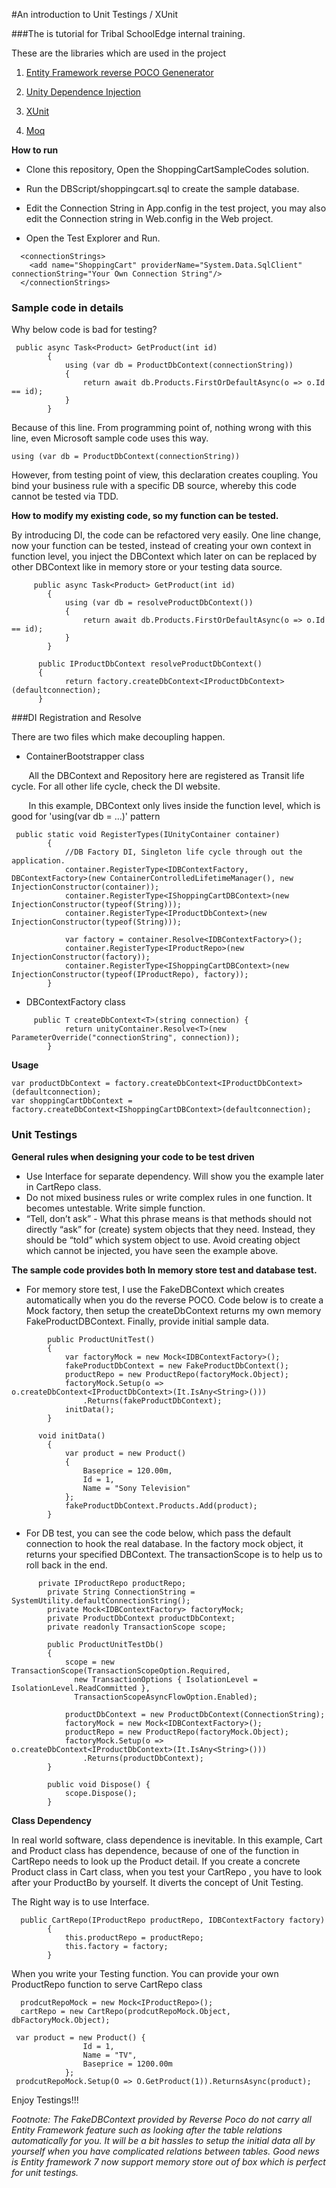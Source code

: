 #An introduction to Unit Testings / XUnit

###The is tutorial for Tribal SchoolEdge internal training.
 
These are the libraries which are used in the project 

1. [Entity Framework reverse POCO Genenerator](https://visualstudiogallery.msdn.microsoft.com/ee4fcff9-0c4c-4179-afd9-7a2fb90f5838)
 
2. [Unity Dependence Injection](https://msdn.microsoft.com/en-us/library/dn178469(v=pandp.30).aspx) 

3. [XUnit](https://xunit.github.io/) 

4. [Moq](https://github.com/Moq/moq4/wiki/Quickstart)
  

**How to run**

* Clone this repository, Open the ShoppingCartSampleCodes solution. 

* Run the DBScript/shoppingcart.sql to create the sample database.

* Edit the Connection String in App.config in the test project, you may also edit the Connection string in Web.config in the Web project. 

* Open the Test Explorer and Run.

```
  <connectionStrings>
    <add name="ShoppingCart" providerName="System.Data.SqlClient" connectionString="Your Own Connection String"/>
  </connectionStrings>
```

### Sample code in details

Why below code is bad for testing?   

```
 public async Task<Product> GetProduct(int id)
        {
            using (var db = ProductDbContext(connectionString))
            {
                return await db.Products.FirstOrDefaultAsync(o => o.Id == id);
            }
        }
```
Because of this line. From programming point of, nothing wrong with this line, even Microsoft sample code uses this way.
```
using (var db = ProductDbContext(connectionString))
```
However, from testing point of view, this declaration creates coupling. You bind your business rule with a specific DB source, whereby this code cannot be tested via TDD. 

**How to modify my existing code, so my function can be tested.**

By introducing DI, the code can be refactored very easily. One line change, now your function can be tested, instead of creating your own context in function level, you inject the DBContext which later on can be replaced by other DBContext like in memory store or your testing data source.  

```
     public async Task<Product> GetProduct(int id)
        {
            using (var db = resolveProductDbContext())
            {
                return await db.Products.FirstOrDefaultAsync(o => o.Id == id);
            }
        }

      public IProductDbContext resolveProductDbContext()
      {
            return factory.createDbContext<IProductDbContext>(defaultconnection);
      }
```

###DI Registration and Resolve

There are two files which make decoupling happen.

* ContainerBootstrapper class


&nbsp;&nbsp;&nbsp;&nbsp;&nbsp;&nbsp; All the DBContext and Repository here are registered as Transit life cycle. For all other life cycle, check the DI website. 

&nbsp;&nbsp;&nbsp;&nbsp;&nbsp;&nbsp; In this example, DBContext only lives inside the function level, which is good for 'using(var db = ...)' pattern 

```
 public static void RegisterTypes(IUnityContainer container)
        {
            //DB Factory DI, Singleton life cycle through out the application.  
            container.RegisterType<IDBContextFactory, DBContextFactory>(new ContainerControlledLifetimeManager(), new InjectionConstructor(container));
            container.RegisterType<IShoppingCartDBContext>(new InjectionConstructor(typeof(String)));
            container.RegisterType<IProductDbContext>(new InjectionConstructor(typeof(String)));

            var factory = container.Resolve<IDBContextFactory>();
            container.RegisterType<IProductRepo>(new InjectionConstructor(factory));
            container.RegisterType<IShoppingCartDBContext>(new InjectionConstructor(typeof(IProductRepo), factory));
        }
```



* DBContextFactory class

```
     public T createDbContext<T>(string connection) {
            return unityContainer.Resolve<T>(new ParameterOverride("connectionString", connection));
        }
```
**Usage**

```
var productDbContext = factory.createDbContext<IProductDbContext>(defaultconnection);
var shoppingCartDbContext = factory.createDbContext<IShoppingCartDBContext>(defaultconnection);
```

### Unit Testings

**General rules when designing your code to be test driven**

* Use Interface for separate dependency. Will show you the example later in CartRepo class. 
* Do not mixed business rules or write complex rules in one function. It becomes untestable. Write simple function.
* “Tell, don’t ask” - What this phrase means is that methods should not directly “ask” for (create) system objects that they need. Instead, they should be “told” which system object to use. Avoid creating object which cannot be injected, you have seen the example above. 
 

**The sample code provides both In memory store test and database test.**

* For memory store test, I use the FakeDBContext which creates automatically when you do the reverse POCO. Code below is to create a Mock factory, then setup the createDbContext returns my own memory FakeProductDBContext. Finally, provide initial sample data. 

```
        public ProductUnitTest()
        {
            var factoryMock = new Mock<IDBContextFactory>();
            fakeProductDbContext = new FakeProductDbContext();
            productRepo = new ProductRepo(factoryMock.Object);
            factoryMock.Setup(o => o.createDbContext<IProductDbContext>(It.IsAny<String>()))
                .Returns(fakeProductDbContext);
            initData();
        }

      void initData()
        {
            var product = new Product()
            {
                Baseprice = 120.00m,
                Id = 1,
                Name = "Sony Television"
            };
            fakeProductDbContext.Products.Add(product);
        }
```

* For DB test, you can see the code below, which pass the default connection to hook the real database. In the factory mock object, it returns your specified DBContext. The transactionScope is to help us to roll back in the end. 

```
      private IProductRepo productRepo;
        private String ConnectionString = SystemUtility.defaultConnectionString();
        private Mock<IDBContextFactory> factoryMock;
        private ProductDbContext productDbContext;
        private readonly TransactionScope scope;

        public ProductUnitTestDb()
        {
            scope = new TransactionScope(TransactionScopeOption.Required,
              new TransactionOptions { IsolationLevel = IsolationLevel.ReadCommitted },
              TransactionScopeAsyncFlowOption.Enabled);
          
            productDbContext = new ProductDbContext(ConnectionString); 
            factoryMock = new Mock<IDBContextFactory>();
            productRepo = new ProductRepo(factoryMock.Object);
            factoryMock.Setup(o => o.createDbContext<IProductDbContext>(It.IsAny<String>()))
                .Returns(productDbContext);
        }

        public void Dispose() {
            scope.Dispose();
        }
```

**Class Dependency** 

In real world software, class dependence is inevitable. In this example, Cart and Product class has dependence, because of one of the function in CartRepo needs to look up the Product detail. If you create a concrete Product class in Cart class, when you test your CartRepo , you have to look after your ProductBo by yourself. It diverts the concept of Unit Testing. 

The Right way is to use Interface.  

```
  public CartRepo(IProductRepo productRepo, IDBContextFactory factory)
        {
            this.productRepo = productRepo;
            this.factory = factory;
        }
```
When you write your Testing function. You can provide your own ProductRepo function to serve CartRepo class
```
  prodcutRepoMock = new Mock<IProductRepo>();
  cartRepo = new CartRepo(prodcutRepoMock.Object, dbFactoryMock.Object);

 var product = new Product() {
                Id = 1,
                Name = "TV",
                Baseprice = 1200.00m
            };
 prodcutRepoMock.Setup(O => O.GetProduct(1)).ReturnsAsync(product);
```

Enjoy Testings!!!


_Footnote: The FakeDBContext provided by Reverse Poco do not carry all Entity Framework feature such as looking after the table relations automatically for you. It will be a bit hassles to setup the initial data all by yourself when you have complicated relations between tables. 
Good news is Entity framework 7 now support memory store out of box which is perfect for unit testings._ 





 



